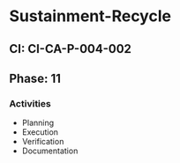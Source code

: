 # Sustainment-Recycle

## CI: CI-CA-P-004-002
## Phase: 11

### Activities
- Planning
- Execution
- Verification
- Documentation
